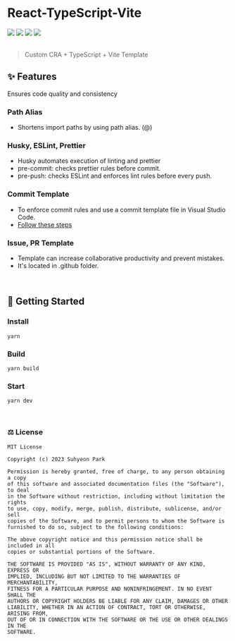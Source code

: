 # React-TypeScript-Vite

<div>
  <img src="https://img.shields.io/badge/React-61DAFB?style=flat-square&logo=react&logoColor=black" />
  <img src="https://img.shields.io/badge/Typescript-3178C6?style=flat-square&logo=typescript&logoColor=white" />
  <img src="https://badges.aleen42.com/src/vitejs.svg" />
  <img src="https://img.shields.io/badge/License-MIT-brightgreen.svg" >
</div>

<br />

> Custom CRA + TypeScript + Vite Template

## ✨ Features

Ensures code quality and consistency

### Path Alias

- Shortens import paths by using path alias. (@)

### Husky, ESLint, Prettier

- Husky automates execution of linting and prettier
- pre-commit: checks prettier rules before commit.
- pre-push: checks ESLint and enforces lint rules before every push.

### Commit Template

- To enforce commit rules and use a commit template file in Visual Studio Code.
- [Follow these steps](./COMMIT_GUIDE.md)

### Issue, PR Template

- Template can increase collaborative productivity and prevent mistakes.
- It's located in .github folder.

<br />

## 🚀 Getting Started

### Install

```
yarn
```

### Build

```
yarn build
```

### Start

```
yarn dev
```

<br />

### ⚖️ License

```
MIT License

Copyright (c) 2023 Suhyeon Park

Permission is hereby granted, free of charge, to any person obtaining a copy
of this software and associated documentation files (the "Software"), to deal
in the Software without restriction, including without limitation the rights
to use, copy, modify, merge, publish, distribute, sublicense, and/or sell
copies of the Software, and to permit persons to whom the Software is
furnished to do so, subject to the following conditions:

The above copyright notice and this permission notice shall be included in all
copies or substantial portions of the Software.

THE SOFTWARE IS PROVIDED "AS IS", WITHOUT WARRANTY OF ANY KIND, EXPRESS OR
IMPLIED, INCLUDING BUT NOT LIMITED TO THE WARRANTIES OF MERCHANTABILITY,
FITNESS FOR A PARTICULAR PURPOSE AND NONINFRINGEMENT. IN NO EVENT SHALL THE
AUTHORS OR COPYRIGHT HOLDERS BE LIABLE FOR ANY CLAIM, DAMAGES OR OTHER
LIABILITY, WHETHER IN AN ACTION OF CONTRACT, TORT OR OTHERWISE, ARISING FROM,
OUT OF OR IN CONNECTION WITH THE SOFTWARE OR THE USE OR OTHER DEALINGS IN THE
SOFTWARE.
```
